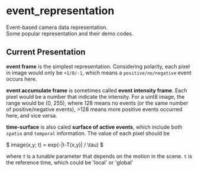 # event_representation

Event-based camera data representation.  
Some popular representation and their demo codes.



## Current Presentation 

**event frame** is the simplest representation. Considering polarity, each pixel in image would only be `+1/0/-1`, which means a `positive/no/negative` event occurs here.  

**event accumulate frame** is sometimes called **event intensity frame**. Each pixel would be a number that indicate the intensity. For a uint8 image, the range would be (0, 255), where 128 means no events (or the same number of positive/negative events), >128 means more positive events occurred here, and vice versa.

**time-surface** is also caled **surface of active events**, which include both `spatio` and `temporal` information. The value of each pixel should be 

$ image(x,y; t) = exp(-|t-T(x,y)| / \tau) $

where $\tau$ is a tunable parameter that depends on the motion in the scene. `t` is the reference time, which could be 'local' or 'global'

